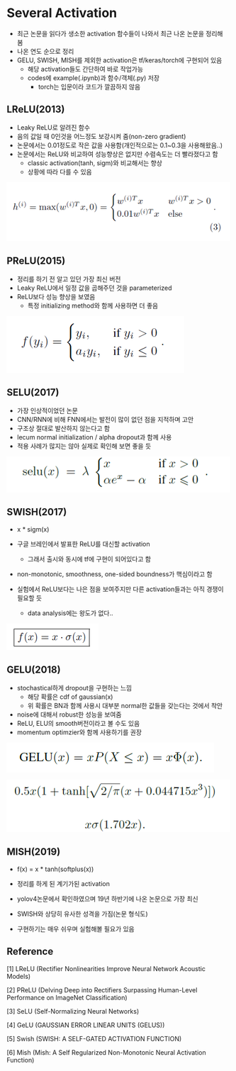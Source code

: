 # Several Activation

-   최근 논문을 읽다가 생소한 activation 함수들이 나와서 최근 나온 논문을 정리해 봄
-   나온 연도 순으로 정리
-   GELU, SWISH, MISH를 제외한 activation은 tf/keras/torch에 구현되어 있음
    -   해당 activation들도 간단하여 바로 작업가능
    -   codes에 example(.ipynb)과 함수/객체(.py) 저장
        -   torch는 입문이라 코드가 깔끔하지 않음

## LReLU(2013)

-   Leaky ReLU로 알려진 함수
-   음의 값일 때 0인것을 어느정도 보강시켜 줌(non-zero gradient)
-   논문에서는 0.01정도로 작은 값을 사용함(개인적으로는 0.1~0.3을 사용해왔음..)
-   논문에서는 ReLU와 비교하여 성능향상은 없지만 수렴속도는 더 빨라졌다고 함
    -   classic activation(tanh, sigm)와 비교해서는 향상
    -   상황에 따라 다를 수 있음

![LRELU](asset/LRELU.png)

## PReLU(2015)

-   정리를 하기 전 알고 있던 가장 최신 버전
-   Leaky ReLU에서 일정 값을 곱해주던 것을 parameterized
-   ReLU보다 성능 향상을 보였음
    -   특정 initializing method와 함께 사용하면 더 좋음

![PRELU](asset/PRELU.png)

## SELU(2017)

-   가장 인상적이었던 논문
-   CNN/RNN에 비해 FNN에서는 발전이 많이 없던 점을 지적하며 고안
-   구조상 절대로 발산하지 않는다고 함
-   lecum normal initialization / alpha dropout과 함께 사용
-   적용 사례가 많지는 않아 실제로 확인해 보면 좋을 듯

![SELU](asset/SELU.png)

## SWISH(2017)

-   x * sigm(x)

-   구글 브레인에서 발표한 ReLU를 대신할 activation
    -   그래서 출시와 동시에 tf에 구현이 되어있다고 함
-   non-monotonic, smoothness, one-sided boundness가 핵심이라고 함
-   실험에서 ReLU보다는 나은 점을 보여주지만 다른 activation들과는 아직 경쟁이 필요할 듯
    -   data analysis에는 왕도가 없다..

![SWISH](asset/SWISH.png)

## GELU(2018)

-   stochastical하게 dropout을 구현하는 느낌
    -   해당 확률은 cdf of gaussian(x)
    -   위 확률은 BN과 함께 사용시 대부분 normal한 값들을 갖는다는 것에서 착안
-   noise에 대해서 robust한 성능을 보여줌
-   ReLU, ELU의 smooth버전이라고 볼 수도 있음
-   momentum optimzier와 함께 사용하기를 권장

![GELU](asset/GELU.png)

![GELU2](asset/GELU2.png)

## MISH(2019)

-   f(x) = x * tanh(softplus(x))

-   정리를 하게 된 계기가된 activation
-   yolov4논문에서 확인하였으며 19년 하반기에 나온 논문으로 가장 최신
-   SWISH와 상당히 유사한 성격을 가짐(논문 형식도)
-   구현하기는 매우 쉬우며 실험해볼 필요가 있음

## Reference

[1] LReLU (Rectifier Nonlinearities Improve Neural Network Acoustic Models)

[2] PReLU (Delving Deep into Rectifiers Surpassing Human-Level Performance on ImageNet Classification)

[3] SeLU (Self-Normalizing Neural Networks)

[4] GeLU (GAUSSIAN ERROR LINEAR UNITS (GELUS))

[5] Swish (SWISH: A SELF-GATED ACTIVATION FUNCTION)

[6] Mish (Mish: A Self Regularized Non-Monotonic Neural Activation Function)
